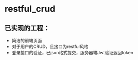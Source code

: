 # restful_crud


##  已实现的工程：
- 简洁的前端页面
- 对于用户的CRUD，且接口为restful风格
- 登录接口的验证，已json格式提交，服务器端Jwt验证返回token
